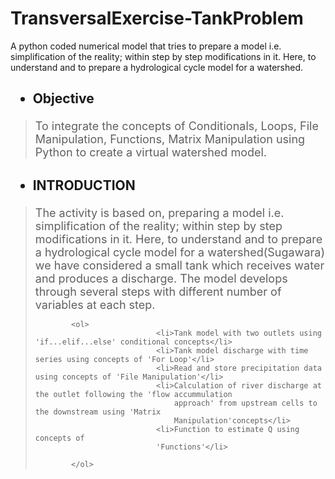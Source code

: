 # TransversalExercise-TankProblem
A python coded numerical model that tries to prepare a model i.e. simplification of the reality; within step                    by step modifications in it. Here, to understand and to prepare a hydrological cycle model for a watershed.

<h2>
    <ul>
        <li>Objective</li>
    </ul>
</h2>
<blockquote>
            <font size="4">To integrate the concepts of Conditionals, Loops, File Manipulation, Functions, Matrix Manipulation using Python to create a virtual watershed model. 
            </font>
</blockquote>
<h2>
    <ul>
        <li>INTRODUCTION</li>
    </ul>
</h2>
<blockquote>
            <font size="4">The activity is based on, preparing a model i.e. simplification of the reality; within step
                   by step modifications in it. Here, to understand and to prepare a hydrological cycle model for a 
                   watershed(Sugawara) we have considered a small tank which receives water and produces a discharge. 
                   The model develops through several steps with different number of variables at each step.
            </font>

            <ol>
                               <li>Tank model with two outlets using 'if...elif...else' conditional concepts</li>
                               <li>Tank model discharge with time series using concepts of 'For Loop'</li>
                               <li>Read and store precipitation data using concepts of 'File Manipulation'</li>
                               <li>Calculation of river discharge at the outlet following the 'flow accummulation 
                                   approach' from upstream cells to the downstream using 'Matrix 
                                   Manipulation'concepts</li>
                               <li>Function to estimate Q using concepts of
                               'Functions'</li>
                
            </ol>          
</blockquote>
